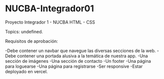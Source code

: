 # NUCBA-Integrador01
Proyecto Integrador 1 - NUCBA
HTML - CSS

Topics: undefined.

Requisitos de aprobación:

-Debe contener un navbar que navegue las diversas secciones de la web.
-Debe contener una portada alusiva a la temática de nuestra app.
-Una sección de imágenes
-Una sección de contacto
-Un footer
-Una página para loguearse
-Una página para registrarse
-Ser responsive
-Estar deployado en vercel. 
